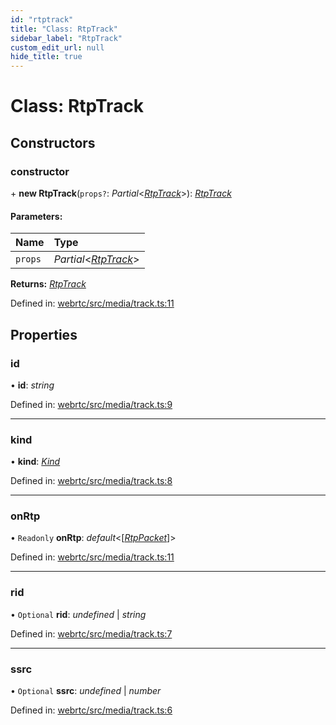```yaml
---
id: "rtptrack"
title: "Class: RtpTrack"
sidebar_label: "RtpTrack"
custom_edit_url: null
hide_title: true
---
```


# Class: RtpTrack

## Constructors

### constructor

\+ **new RtpTrack**(`props?`: *Partial*<[*RtpTrack*](rtptrack.md)\>): [*RtpTrack*](rtptrack.md)

#### Parameters:

Name | Type |
:------ | :------ |
`props` | *Partial*<[*RtpTrack*](rtptrack.md)\> |

**Returns:** [*RtpTrack*](rtptrack.md)

Defined in: [webrtc/src/media/track.ts:11](https://github.com/shinyoshiaki/werift-webrtc/blob/4277d59/packages/webrtc/src/media/track.ts#L11)

## Properties

### id

• **id**: *string*

Defined in: [webrtc/src/media/track.ts:9](https://github.com/shinyoshiaki/werift-webrtc/blob/4277d59/packages/webrtc/src/media/track.ts#L9)

___

### kind

• **kind**: [*Kind*](../modules.md#kind)

Defined in: [webrtc/src/media/track.ts:8](https://github.com/shinyoshiaki/werift-webrtc/blob/4277d59/packages/webrtc/src/media/track.ts#L8)

___

### onRtp

• `Readonly` **onRtp**: *default*<[[*RtpPacket*](rtppacket.md)]\>

Defined in: [webrtc/src/media/track.ts:11](https://github.com/shinyoshiaki/werift-webrtc/blob/4277d59/packages/webrtc/src/media/track.ts#L11)

___

### rid

• `Optional` **rid**: *undefined* \| *string*

Defined in: [webrtc/src/media/track.ts:7](https://github.com/shinyoshiaki/werift-webrtc/blob/4277d59/packages/webrtc/src/media/track.ts#L7)

___

### ssrc

• `Optional` **ssrc**: *undefined* \| *number*

Defined in: [webrtc/src/media/track.ts:6](https://github.com/shinyoshiaki/werift-webrtc/blob/4277d59/packages/webrtc/src/media/track.ts#L6)
